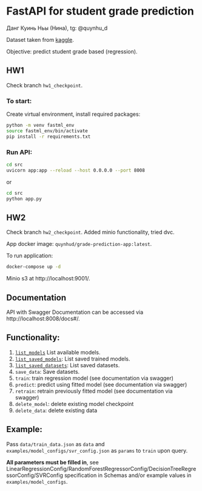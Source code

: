 # FastAPI for student grade prediction

Данг Куинь Ньы (Нина), tg: @quynhu_d

Dataset taken from [kaggle](https://www.kaggle.com/code/biancacarvalho/a2-icd-student-alcohol-consumption). 

Objective: predict student grade based (regression).

## HW1

Check branch `hw1_checkpoint`.

### To start:

Create virtual environment, install required packages:

```bash
python -m venv fastml_env
source fastml_env/bin/activate
pip install -r requirements.txt
```

### Run API:

```bash
cd src
uvicorn app:app --reload --host 0.0.0.0 --port 8008
```
or
```bash
cd src
python app.py
```

## HW2

Check branch `hw2_checkpoint`.
Added minio functionality, tried dvc.

App docker image: `quynhud/grade-prediction-app:latest`.

To run application:
```bash
docker-compose up -d
```
Minio s3 at http://localhost:9001/.

## Documentation

API with Swagger Documentation can be accessed via http://localhost:8008/docs#/.

## Functionality:

1. [`list_models`](http://localhost:8008/list_models) List available models.
2. [`list_saved_models`](http://localhost:8008/list_saved_models): List saved trained models.
3. [`list_saved_datasets`](http://localhost:8008/list_saved_datasets): List saved datasets.
4. `save_data`: Save datasets.
5. `train`: train regression model (see documentation via swagger)
6. `predict`: predict using fitted model (see documentation via swagger)
7. `retrain`: retrain previously fitted model (see documentation via swagger)
8. `delete_model`: delete existing model checkpoint
9. `delete_data`: delete existing data

## Example:
Pass `data/train_data.json` as `data` and `examples/model_configs/svr_config.json` as `params` to `train` upon query.

**All parameters must be filled in**, see LinearRegressionConfig/RandomForestRegressorConfig/DecisionTreeRegressorConfig/SVRConfig specification in Schemas and/or example values in `examples/model_configs`.